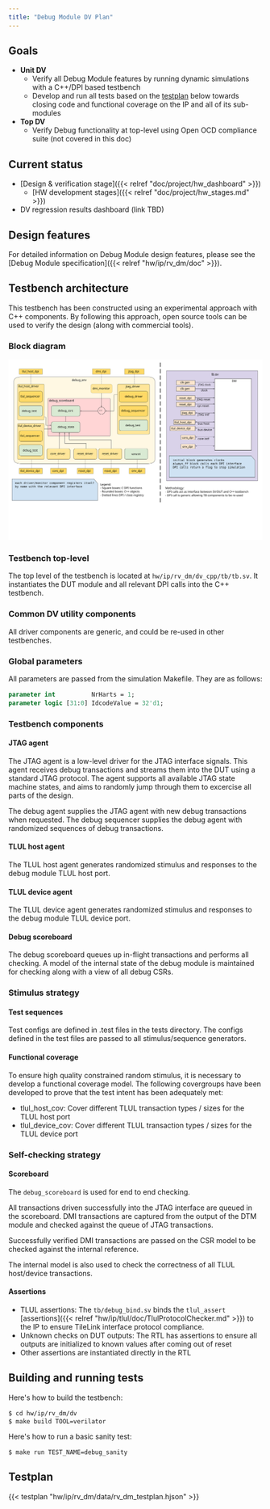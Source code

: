 ```yaml
---
title: "Debug Module DV Plan"
---
```


## Goals
* **Unit DV**
  * Verify all Debug Module features by running dynamic simulations with a C++/DPI based testbench
  * Develop and run all tests based on the [testplan](#testplan) below towards closing code and functional coverage on the IP and all of its sub-modules
* **Top DV**
  * Verify Debug functionality at top-level using Open OCD compliance suite (not covered in this doc)

## Current status
* [Design & verification stage]({{< relref "doc/project/hw_dashboard" >}})
  * [HW development stages]({{< relref "doc/project/hw_stages.md" >}})
* DV regression results dashboard (link TBD)

## Design features
For detailed information on Debug Module design features, please see the [Debug Module specification]({{< relref "hw/ip/rv_dm/doc" >}}).

## Testbench architecture
This testbench has been constructed using an experimental approach with C++ components.
By following this approach, open source tools can be used to verify the design (along with commercial tools).

### Block diagram
![Block diagram](tb.svg)

### Testbench top-level
The top level of the testbench is located at `hw/ip/rv_dm/dv_cpp/tb/tb.sv`.
It instantiates the DUT module and all relevant DPI calls into the C++ testbench.

### Common DV utility components
All driver components are generic, and could be re-used in other testbenches.

### Global parameters
All parameters are passed from the simulation Makefile.
They are as follows:
```systemverilog
parameter int          NrHarts = 1;
parameter logic [31:0] IdcodeValue = 32'd1;
```

### Testbench components
#### JTAG agent
The JTAG agent is a low-level driver for the JTAG interface signals.
This agent receives debug transactions and streams them into the DUT using a standard JTAG protocol.
The agent supports all available JTAG state machine states, and aims to randomly jump through them to excercise all parts of the design.

The debug agent supplies the JTAG agent with new debug transactions when requested.
The debug sequencer supplies the debug agent with randomized sequences of debug transactions.

#### TLUL host agent
The TLUL host agent generates randomized stimulus and responses to the debug module TLUL host port.

#### TLUL device agent
The TLUL device agent generates randomized stimulus and responses to the debug module TLUL device port.

#### Debug scoreboard
The debug scoreboard queues up in-flight transactions and performs all checking.
A model of the internal state of the debug module is maintained for checking along with a view of all debug CSRs.

### Stimulus strategy
#### Test sequences
Test configs are defined in .test files in the tests directory.
The configs defined in the test files are passed to all stimulus/sequence generators.

#### Functional coverage
To ensure high quality constrained random stimulus, it is necessary to develop a functional coverage model.
The following covergroups have been developed to prove that the test intent has been adequately met:

* tlul_host_cov:       Cover different TLUL transaction types / sizes for the TLUL host port
* tlul_device_cov:     Cover different TLUL transaction types / sizes for the TLUL device port

### Self-checking strategy
#### Scoreboard
The `debug_scoreboard` is used for end to end checking.

All transactions driven successfully into the JTAG interface are queued in the scoreboard.
DMI transactions are captured from the output of the DTM module and checked against the queue of JTAG transactions.

Successfully verified DMI transactions are passed on the CSR model to be checked against the internal reference.

The internal model is also used to check the correctness of all TLUL host/device transactions.

#### Assertions
* TLUL assertions: The `tb/debug_bind.sv` binds the `tlul_assert` [assertions]({{< relref "hw/ip/tlul/doc/TlulProtocolChecker.md" >}}) to the IP to ensure TileLink interface protocol compliance.
* Unknown checks on DUT outputs: The RTL has assertions to ensure all outputs are initialized to known values after coming out of reset
* Other assertions are instantiated directly in the RTL

## Building and running tests
Here's how to build the testbench:
```console
$ cd hw/ip/rv_dm/dv
$ make build TOOL=verilator
```
Here's how to run a basic sanity test:
```console
$ make run TEST_NAME=debug_sanity
```

## Testplan
{{< testplan "hw/ip/rv_dm/data/rv_dm_testplan.hjson" >}}

